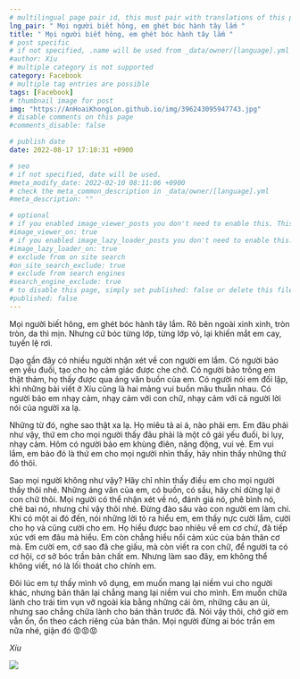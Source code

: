 ```yaml
---
# multilingual page pair id, this must pair with translations of this page. (This name must be unique)
lng_pair: " Mọi người biết hông, em ghét bóc hành tây lắm "
title: " Mọi người biết hông, em ghét bóc hành tây lắm "
# post specific
# if not specified, .name will be used from _data/owner/[language].yml
#author: Xíu
# multiple category is not supported
category: Facebook
# multiple tag entries are possible
tags: [Facebook]
# thumbnail image for post
img: "https://AnHoaiKhongLon.github.io/img/396243095947743.jpg"
# disable comments on this page
#comments_disable: false

# publish date
date: 2022-08-17 17:10:31 +0900

# seo
# if not specified, date will be used.
#meta_modify_date: 2022-02-10 08:11:06 +0900
# check the meta_common_description in _data/owner/[language].yml
#meta_description: ""

# optional
# if you enabled image_viewer_posts you don't need to enable this. This is only if image_viewer_posts = false
#image_viewer_on: true
# if you enabled image_lazy_loader_posts you don't need to enable this. This is only if image_lazy_loader_posts = false
#image_lazy_loader_on: true
# exclude from on site search
#on_site_search_exclude: true
# exclude from search engines
#search_engine_exclude: true
# to disable this page, simply set published: false or delete this file
#published: false
---
```


<!-- outline-start -->

Mọi người biết hông, em ghét bóc hành tây lắm. Rõ bên ngoài xinh xinh, tròn tròn, da thì mịn. Nhưng cứ bóc từng lớp, từng lớp vỏ, lại khiến mắt em cay, tuyến lệ rơi.

Dạo gần đây có nhiều người nhận xét về con người em lắm. Có người bảo em yếu đuối, tạo cho họ cảm giác được che chở. Có người bảo trông em thật thảm, họ thấy được qua áng văn buồn của em. Có người nói em đối lập, khi những bài viết ở Xíu cũng là hai mảng vui buồn mâu thuẫn nhau. Có người bảo em nhạy cảm, nhạy cảm với con chữ, nhạy cảm với cả người lời nói của người xa lạ.

Những từ đó, nghe sao thật xa lạ. Họ miêu tả ai á, nào phải em. Em đâu phải như vậy, thứ em cho mọi người thấy đâu phải là một cô gái yếu đuối, bi lụy, nhạy cảm. Hôm có người bảo em khùng điên, năng động, vui vẻ. Em vui lắm, em bảo đó là thứ em cho mọi người nhìn thấy, hãy nhìn thấy những thứ đó thôi.

Sao mọi người không như vậy? Hãy chỉ nhìn thấy điều em cho mọi người thấy thôi nhé. Những áng văn của em, có buồn, có sầu, hãy chỉ dừng lại ở con chữ thôi. Mọi người có thể nhận xét về nó, đánh giá nó, phê bình nó, chê bai nó, nhưng chỉ vậy thôi nhé. Đừng đào sâu vào con người em làm chi. Khi có một ai đó đến, nói những lời tỏ ra hiểu em, em thấy nực cười lắm, cười cho họ và cũng cười cho em. Họ hiểu được bao nhiêu về em cơ chứ, đã tiếp xúc với em đâu mà hiểu. Em còn chẳng hiểu nổi cảm xúc của bản thân cơ mà. Em cười em, cớ sao đã che giấu, mà còn viết ra con chữ, để người ta có cơ hội, cơ sở bóc trần bản chất em. Nhưng làm sao đây, em không thể không viết, nó là lối thoát cho chính em.

Đôi lúc em tự thấy mình vô dụng, em muốn mang lại niềm vui cho người khác, nhưng bản thân lại chẳng mang lại niềm vui cho mình. Em muốn chữa lành cho trái tim vụn vỡ ngoài kia bằng những cái ôm, những câu an ủi, nhưng sao chẳng chữa lành cho bản thân trước đã. Nói vậy thôi, chớ giờ em vẫn ổn, ổn theo cách riêng của bản thân. Mọi người đừng ai bóc trần em nữa nhé, giận đó 😡😡😡

_Xíu_

<!-- outline-end -->

<img src= "https://AnHoaiKhongLon.github.io/img/396243095947743.jpg">